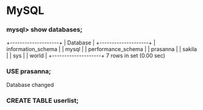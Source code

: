 # MySQL
### mysql> show databases;
+--------------------+
| Database           |
+--------------------+
| information_schema |
| mysql              |
| performance_schema |
| prasanna           |
| sakila             |
| sys                |
| world              |
+--------------------+
7 rows in set (0.00 sec)

### USE prasanna;
Database changed

### CREATE TABLE userlist;